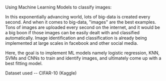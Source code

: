 Using Machine Learning Models to classify images:

In this exponentially advancing world, lots of big-data is created every second. And when it comes to big-data, "images" are the best examples. Tons of images are uploaded every second on the internet, and it would be a big boon if those images can be easily dealt with and classified automatically. Image identification and classification is already being implemented at large scales in facebook and other social media.

Here, the goal is to implement ML models namely logistic regression, KNN, SVMs and CNNs to train and identify images, and ultimately come up with a best fitting model. 


Dataset used -- CIFAR-10 (Kaggle)




